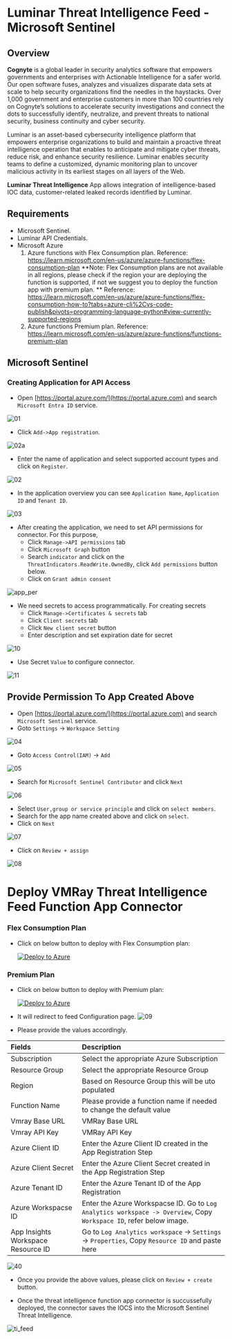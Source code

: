 # Luminar Threat Intelligence Feed - Microsoft Sentinel


## Overview

**Cognyte** is a global leader in security analytics software that empowers governments and enterprises with Actionable Intelligence for a safer world. Our open software fuses, analyzes and visualizes disparate data sets at scale to help security organizations find the needles in the haystacks. Over 1,000 government and enterprise customers in more than 100 countries rely on Cognyte’s solutions to accelerate security investigations and connect the dots to successfully identify, neutralize, and prevent threats to national security, business continuity and cyber security. 

Luminar is an asset-based cybersecurity intelligence platform that empowers enterprise organizations to build and maintain a proactive threat intelligence operation that enables to anticipate and mitigate cyber threats, reduce risk, and enhance security resilience. Luminar enables security teams to define a customized, dynamic monitoring plan to uncover malicious activity in its earliest stages on all layers of the Web. 

**Luminar Threat Intelligence** App allows integration of intelligence-based IOC data, customer-related leaked records identified by Luminar.

## Requirements
- Microsoft Sentinel.
- Luminar API Credentials.
- Microsoft Azure
  1. Azure functions with Flex Consumption plan.
     Reference: https://learn.microsoft.com/en-us/azure/azure-functions/flex-consumption-plan
	 **Note: Flex Consumption plans are not available in all regions, please check if the region your are deploying the function is supported, if not we suggest you to deploy the function app with premium plan. **
	 Reference: https://learn.microsoft.com/en-us/azure/azure-functions/flex-consumption-how-to?tabs=azure-cli%2Cvs-code-publish&pivots=programming-language-python#view-currently-supported-regions
  2. Azure functions Premium plan.
	 Reference: https://learn.microsoft.com/en-us/azure/azure-functions/functions-premium-plan

     
## Microsoft Sentinel

### Creating Application for API Access

- Open [https://portal.azure.com/](https://portal.azure.com) and search `Microsoft Entra ID` service.

![01](Images/01.png)

- Click `Add->App registration`.

![02a](Images/02a.png)

- Enter the name of application and select supported account types and click on `Register`.

![02](Images/02.png)

- In the application overview you can see `Application Name`, `Application ID` and `Tenant ID`.
 
![03](Images/03.png)

- After creating the application, we need to set API permissions for connector. For this purpose,
  - Click `Manage->API permissions` tab
  - Click `Microsoft Graph` button
  - Search `indicator` and click on the `ThreatIndicators.ReadWrite.OwnedBy`, click `Add permissions` button below.
  - Click on `Grant admin consent`

 ![app_per](Images/app_per.png) 

- We need secrets to access programmatically. For creating secrets
  - Click `Manage->Certificates & secrets` tab
  - Click `Client secrets` tab
  - Click `New client secret` button
  - Enter description and set expiration date for secret

![10](Images/10.png)

- Use Secret `Value` to configure connector.
  
 ![11](Images/11.png)

## Provide Permission To App Created Above

- Open [https://portal.azure.com/](https://portal.azure.com) and search `Microsoft Sentinel` service.
- Goto `Settings` -> `Workspace Setting`

![04](Images/04.png)

- Goto `Access Control(IAM)` -> `Add`

![05](Images/05.png)

- Search for `Microsoft Sentinel Contributor` and click `Next`

![06](Images/06.png)

- Select `User,group or service principle` and click on `select members`.
- Search for the app name created above and click on `select`.
- Click on `Next`

![07](Images/07.png)

- Click on `Review + assign`

![08](Images/08.png)

# Deploy VMRay Threat Intelligence Feed Function App Connector

### Flex Consumption Plan 
- Click on below button to deploy with Flex Consumption plan:

  [![Deploy to Azure](https://aka.ms/deploytoazurebutton)](https://portal.azure.com/#create/Microsoft.Template/uri/https%3A%2F%2Fraw.githubusercontent.com%2Fvmray%2Fms-sentinel%2Frefs%2Fheads%2Fmain%2FVMRayThreatIntelligence%2FFlexConsumptionPlan%2Fazuredeploy.json)

### Premium Plan
- Click on below button to deploy with Premium plan:

  [![Deploy to Azure](https://aka.ms/deploytoazurebutton)](https://portal.azure.com/#create/Microsoft.Template/uri/https%3A%2F%2Fraw.githubusercontent.com%2Fvmray%2Fms-sentinel%2Frefs%2Fheads%2Fmain%2FVMRayThreatIntelligence%2FPremiumPlan%2Fazuredeploy.json)

- It will redirect to feed Configuration page.
  ![09](Images/09.png)
- Please provide the values accordingly.
  
|       Fields       |   Description |
|:---------------------|:--------------------
| Subscription		| Select the appropriate Azure Subscription    | 
| Resource Group 	| Select the appropriate Resource Group |
| Region			| Based on Resource Group this will be uto populated |
| Function Name		| Please provide a function name if needed to change the default value|
| Vmray Base URL | VMRay Base URL |
| Vmray API Key | VMRay API Key |
| Azure Client ID   | Enter the Azure Client ID created in the App Registration Step |
| Azure Client Secret | Enter the Azure Client Secret created in the App Registration Step |
|Azure Tenant ID | Enter the Azure Tenant ID of the App Registration |
| Azure Workspacse ID   | Enter the Azure Workspacse ID. Go to  `Log Analytics workspace -> Overview`, Copy `Workspace ID`, refer below image.|
| App Insights Workspace Resource ID | Go to `Log Analytics workspace` -> `Settings` -> `Properties`, Copy `Resource ID` and paste here |

![40](Images/40.png)

- Once you provide the above values, please click on `Review + create` button.

- Once the threat intelligence function app connector is succussefully deployed, the connector saves the IOCS into the Microsoft Sentinel Threat Intelligence.

![ti_feed](Images/ti_feed.png)
